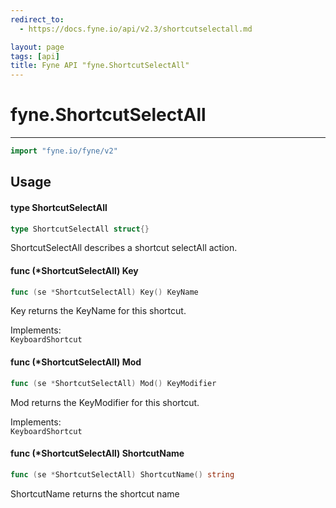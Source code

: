 ```yaml
---
redirect_to:
  - https://docs.fyne.io/api/v2.3/shortcutselectall.md

layout: page
tags: [api]
title: Fyne API "fyne.ShortcutSelectAll"
---
```



# fyne.ShortcutSelectAll
---
```go
import "fyne.io/fyne/v2"
```

## Usage

#### type ShortcutSelectAll

```go
type ShortcutSelectAll struct{}
```

ShortcutSelectAll describes a shortcut selectAll action.

#### func (*ShortcutSelectAll) Key

```go
func (se *ShortcutSelectAll) Key() KeyName
```
Key returns the KeyName for this shortcut.


<div class="implements">Implements: <code>
KeyboardShortcut</code></div>

#### func (*ShortcutSelectAll) Mod

```go
func (se *ShortcutSelectAll) Mod() KeyModifier
```
Mod returns the KeyModifier for this shortcut.


<div class="implements">Implements: <code>
KeyboardShortcut</code></div>

#### func (*ShortcutSelectAll) ShortcutName

```go
func (se *ShortcutSelectAll) ShortcutName() string
```
ShortcutName returns the shortcut name

